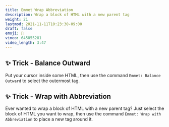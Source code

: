 ```yaml
---
title: Emmet Wrap Abbreviation
description: Wrap a block of HTML with a new parent tag
weight: 21
lastmod: 2021-11-11T10:23:30-09:00
draft: false
emoji: 🌯
vimeo: 645855281
video_length: 3:47
---
```


## ✨ Trick - Balance Outward

Put your cursor inside some HTML, then use the command `Emmet: Balance Outward` to select the outermost tag.


## ✨ Trick - Wrap with Abbreviation

Ever wanted to wrap a block of HTML with a new parent tag? Just select the block of HTML you want to wrap, then use the command `Emmet: Wrap with Abbreviation` to place a new tag around it.